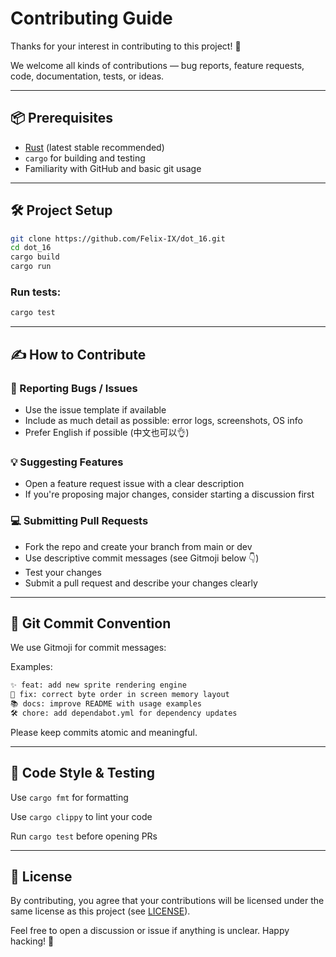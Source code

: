 # Contributing Guide

Thanks for your interest in contributing to this project! 🎉

We welcome all kinds of contributions — bug reports, feature requests, code, documentation, tests, or ideas.

---

## 📦 Prerequisites

* [Rust](https://www.rust-lang.org/tools/install) (latest stable recommended)
* `cargo` for building and testing
* Familiarity with GitHub and basic git usage

---

## 🛠️ Project Setup

```bash
git clone https://github.com/Felix-IX/dot_16.git
cd dot_16
cargo build
cargo run
```

### Run tests:

```bash
cargo test
```
---

## ✍️ How to Contribute

### 🐛 Reporting Bugs / Issues

* Use the issue template if available
* Include as much detail as possible: error logs, screenshots, OS info
* Prefer English if possible (中文也可以👌)

### 💡 Suggesting Features

* Open a feature request issue with a clear description
* If you're proposing major changes, consider starting a discussion first

### 💻 Submitting Pull Requests

* Fork the repo and create your branch from main or dev
* Use descriptive commit messages (see Gitmoji below 👇)
* Test your changes
* Submit a pull request and describe your changes clearly

---

## 🎨 Git Commit Convention

We use Gitmoji for commit messages:

Examples:

```markdown
✨ feat: add new sprite rendering engine
🐛 fix: correct byte order in screen memory layout
📚 docs: improve README with usage examples
🛠 chore: add dependabot.yml for dependency updates
```

Please keep commits atomic and meaningful.

---

## 🧪 Code Style & Testing

Use `cargo fmt` for formatting

Use `cargo clippy` to lint your code

Run `cargo test` before opening PRs

---

## 📜 License

By contributing, you agree that your contributions will be licensed under the same license as this project (see [LICENSE](../LICENSE)).

Feel free to open a discussion or issue if anything is unclear. Happy hacking! 🚀
